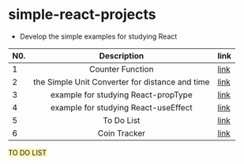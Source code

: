 # simple-react-projects
- Develop the simple examples for studying React

|N0.|Description|link|
|---|:---:|---|
|1|Counter Function|[link](https://github.com/Seyiul/simple-react-examples/blob/main/Counter.html)|
|2|the Simple Unit Converter for distance and time|[link](https://github.com/Seyiul/simple-react-examples/blob/main/UnitConverter.html)|
|3|example for studying React-propType|[link](https://github.com/Seyiul/simple-react-examples/blob/main/PropType-example.html)|
|4|example for studying React-useEffect|[link](https://github.com/Seyiul/simple-react-examples/blob/main/example-for-useEffect)|
|5|To Do List|[link](https://github.com/Seyiul/simple-react-examples/blob/main/to-do-list)|
|6|Coin Tracker|[link](https://github.com/Seyiul/simple-react-examples/blob/main/coin-tracker)|

<span style='background-color:#fff5b1'>TO DO LIST</span>
